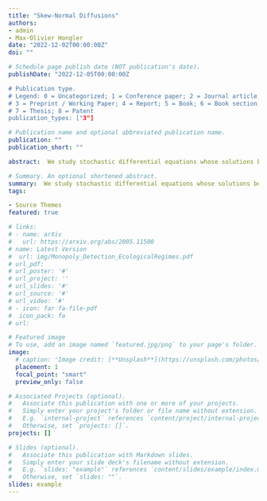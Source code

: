 ```yaml
---
title: "Skew-Normal Diffusions"
authors:
- admin
- Max-Olivier Hongler
date: "2022-12-02T00:00:00Z"
doi: ""

# Schedule page publish date (NOT publication's date).
publishDate: "2022-12-05T00:00:00Z

# Publication type.
# Legend: 0 = Uncategorized; 1 = Conference paper; 2 = Journal article;
# 3 = Preprint / Working Paper; 4 = Report; 5 = Book; 6 = Book section;
# 7 = Thesis; 8 = Patent
publication_types: ["3"]

# Publication name and optional abbreviated publication name.
publication: ""
publication_short: ""

abstract:  We study stochastic differential equations whose solutions behave according to skewed Gaussian distributions. We uncover a wide new class of diffusions characterized by a Brownian motion with a non-homogeneous drift, for which the skew-normal distribution with time-dependent skewness is the classical solution of the corresponding Kolmogorov forward equations. We obtain the drift via generalized h-transforms of a new class of local martingales. We are able to characterize explicitly the relationship between skewness and potential for the entire class of processes. We find that such processes can be interpreted as dynamic censoring models with partial observability and time-dependent correlations, and can be used as a skewness-inducing noise source for any diffusion process. We then extend our previous results to Ornstein-Uhlenbeck diffusions.

# Summary. An optional shortened abstract.
summary:  We study stochastic differential equations whose solutions behave according to skewed Gaussian distributions. We uncover a wide new class of diffusions characterized by a Brownian motion with a non-homogeneous drift, for which the skew-normal distribution with time-dependent skewness is the classical solution of the corresponding Kolmogorov forward equations. We obtain the drift via generalized h-transforms of a new class of local martingales. We are able to characterize explicitly the relationship between skewness and potential for the entire class of processes. We find that such processes can be interpreted as dynamic censoring models with partial observability and time-dependent correlations, and can be used as a skewness-inducing noise source for any diffusion process. We then extend our previous results to Ornstein-Uhlenbeck diffusions.
tags:

- Source Themes
featured: true

# links: 
# - name: arXiv
#   url: https://arxiv.org/abs/2005.11500
# name: Latest Version
#  url: img/Monopoly_Detection_EcologicalRegimes.pdf
# url_pdf: 
# url_poster: '#'
# url_project: ''
# url_slides: '#'
# url_source: '#'
# url_video: '#'
# - icon: far fa-file-pdf
#  icon_pack: fa
# url: 

# Featured image
# To use, add an image named `featured.jpg/png` to your page's folder. 
image:
  # caption: 'Image credit: [**Unsplash**](https://unsplash.com/photos/s9CC2SKySJM)'
  placement: 1
  focal_point: "smart"
  preview_only: false

# Associated Projects (optional).
#   Associate this publication with one or more of your projects.
#   Simply enter your project's folder or file name without extension.
#   E.g. `internal-project` references `content/project/internal-project/index.md`.
#   Otherwise, set `projects: []`.
projects: []

# Slides (optional).
#   Associate this publication with Markdown slides.
#   Simply enter your slide deck's filename without extension.
#   E.g. `slides: "example"` references `content/slides/example/index.md`.
#   Otherwise, set `slides: ""`.
slides: example
---
```



